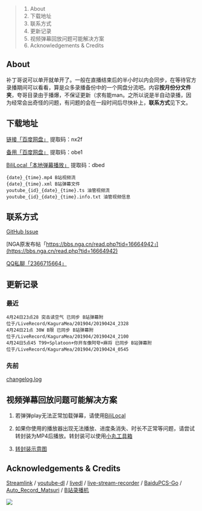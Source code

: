 >1. About
>2. 下载地址
>3. 联系方式
>4. 更新记录
>5. 视频弹幕回放问题可能解决方案
>6. Acknowledgements & Credits

## About

补丁哥说可以单开就单开了。一般在直播结束后的半小时以内会同步，在等待官方录播期间可以看看，算是众多录播备份中的一个网盘分流吧。内容**按月份分文件夹**，夸哥目录由于播爆，不保证更新（求有能man。之所以说是半自动录播，因为经常会出奇怪的问题，有问题的会在一段时间后尽快补上，**联系方式**见下文。

## 下载地址

[链接「百度网盘」](https://pan.baidu.com/s/16u5IpqN0MJ5S_NghWGL3NQ) 提取码：nx2f

[备用「百度网盘」](https://pan.baidu.com/s/1Zl0MRLcxKw4lcIbDDFE9vg) 提取码：obe1

[BiliLocal「本地弹幕播放」](https://pan.baidu.com/s/1Oi89yTLGZoIQveYj6Ivkrg) 提取码：dbed

```
{date}_{time}.mp4 B站视频流
{date}_{time}.xml B站弹幕文件
youtube_{id}_{date}_{time}.ts 油管视频流
youtube_{id}_{date}_{time}.info.txt 油管视频信息
```

## 联系方式

[GitHub Issue](https://github.com/Kafuziroh/kaguramea-record/issues/new/choose)

[NGA原发布帖「https://bbs.nga.cn/read.php?tid=16664942」](https://bbs.nga.cn/read.php?tid=16664942)

[QQ私聊「2366715664」](http://wpa.qq.com/msgrd?v=3&uin=2366715664&site=qq&menu=yes)

## 更新记录

### 最近

```
4月24日23点28 突击读空气 已同步 B站弹幕附
位于/LiveRecord/KaguraMea/201904/20190424_2328
4月24日21点 30W B限 已同步 B站弹幕附
位于/LiveRecord/KaguraMea/201904/20190424_2100
4月24日5点45 T99+Splatoon+你开车像阿夸+麻将 已同步 B站弹幕附
位于/LiveRecord/KaguraMea/201904/20190424_0545
```

### 先前

[changelog.log](https://raw.githubusercontent.com/Kafuziroh/kaguramea-record/master/changelog.log)

## 视频弹幕回放问题可能解决方案

1. 若弹弹play无法正常加载弹幕，请使用[BiliLocal](https://github.com/AncientLysine/BiliLocal)

2. 如果你使用的播放器出现无法播放、进度条消失、时长不正常等问题，请尝试转封装为MP4后播放。转封装可以使用[小丸工具箱](https://maruko.appinn.me/)

3. [转封装示意图](https://raw.githubusercontent.com/Kafuziroh/picbkp/master/20190415/-zue37Q5-2wqzK1yT3cSjz-m3.png)

## Acknowledgements & Credits

[Streamlink](https://github.com/streamlink/streamlink) / [youtube-dl](https://github.com/ytdl-org/youtube-dl) / [livedl](https://github.com/himananiito/livedl) / [live-stream-recorder](https://github.com/printempw/live-stream-recorder) / [BaiduPCS-Go](https://github.com/iikira/BaiduPCS-Go) / [Auto_Record_Matsuri](https://github.com/fzxiao233/Auto_Record_Matsuri) / [B站录播机](http://live.weibo333.com/s/7viudi3BE)

![](https://raw.githubusercontent.com/Kafuziroh/picbkp/master/20190415/-zue37Q5-gddqK7ToS88-27.png)